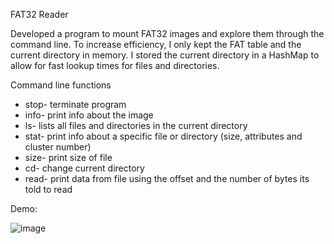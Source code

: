FAT32 Reader

Developed a program to mount FAT32 images and explore them through the command line. To increase efficiency, I only kept the FAT table and the current directory in memory. I stored the current directory in a HashMap to allow for fast lookup times for files and directories.

Command line functions
* stop- terminate program
* info- print info about the image
* ls- lists all files and directories in the current directory
* stat- print info about a specific file or directory (size, attributes and cluster number)
* size- print size of file
* cd- change current directory
* read- print data from file using the offset and the number of bytes its told to read

Demo:

![image](https://github.com/yonistern2001/computerScience-projects/assets/98286222/b3986959-bae3-44d8-b45c-92a7b504fdbf)
